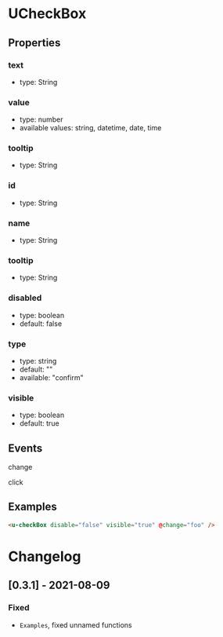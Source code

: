 # UCheckBox

## Properties

### text

- type: String

### value

- type: number
- available values: string, datetime, date, time

### tooltip

- type: String

### id

- type: String

### name

- type: String

### tooltip

- type: String

### disabled

- type: boolean
- default: false

### type

- type: string
- default: ""
- available: "confirm"

### visible

- type: boolean
- default: true

## Events

change

click

## Examples

```html
<u-checkBox disable="false" visible="true" @change="foo" />
```

# Changelog

## [0.3.1] - 2021-08-09

### Fixed

- `Examples`, fixed unnamed functions
